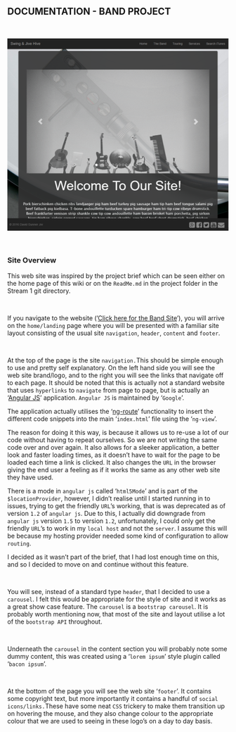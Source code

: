DOCUMENTATION - BAND PROJECT
----------------------------

 

![](img/band-site.png)

 

### Site Overview

This web site was inspired by the project brief which can be seen either on the
home page of this wiki or on the `ReadMe.md` in the project folder in the Stream
1 git directory.

 

If you navigate to the website (’[Click here for the Band
Site](http://gunnerjnr.uk/band-site/)’), you will arrive on the `home/landing`
page where you will be presented with a familiar site layout consisting of the
usual site `navigation`, `header`, `content` and `footer`.

 

At the top of the page is the site `navigation.`This should be simple enough to
use and pretty self explanatory. On the left hand side you will see the web site
brand/logo, and to the right you will see the links that navigate off to each
page. It should be noted that this is actually not a standard website that uses
`hyperlinks` to `navigate` from page to page, but is actually an ‘[Angular
JS](https://angularjs.org/)’ application. `Angular JS` is maintained by
‘`Google`’.

The application actually utilises the
‘[ng-route](https://docs.angularjs.org/api/ngRoute)’ functionality to insert the
different code snippets into the main ‘`index.html`’ file using the ‘`ng-view`’.

The reason for doing it this way, is because it allows us to re-use a lot of our
code without having to repeat ourselves. So we are not writing the same code
over and over again. It also allows for a sleeker application, a better look and
faster loading times, as it doesn’t have to wait for the page to be loaded each
time a link is clicked. It also changes the `URL` in the browser giving the end
user a feeling as if it works the same as any other web site they have used.

There is a mode in `angular js` called ‘`html5Mode`’ and is part of the
`$locationProvider`, however, I didn’t realise until I started running in to
issues, trying to get the friendly `URL`’s working, that is was deprecated as of
version `1.2` of `angular js`. Due to this, I actually did downgrade from
`angular js` version `1.5` to version `1.2`, unfortunately, I could only get the
friendly `URL`’s to work in my `local host` and not the `server`. I assume this
will be because my hosting provider needed some kind of configuration to allow
`routing`.

I decided as it wasn’t part of the brief, that I had lost enough time on this,
and so I decided to move on and continue without this feature.

 

You will see, instead of a standard type `header`, that I decided to use a
`carousel`. I felt this would be appropriate for the style of site and it works
as a great show case feature. The `carousel` is a `bootstrap carousel`. It is
probably worth mentioning now, that most of the site and layout utilise a lot of
the `bootstrap API` throughout.

 

Underneath the `carousel` in the content section you will probably note some
dummy content, this was created using a ‘`lorem ipsum`’ style plugin called
‘`bacon ipsum`’.

 

At the bottom of the page you will see the web site ‘`footer`’. It contains some
copyright text, but more importantly it contains a handful of `social
icons/links.`These have some neat `CSS` trickery to make them transition up on
hovering the mouse, and they also change colour to the appropriate colour that
we are used to seeing in these logo’s on a day to day basis.

 

 
